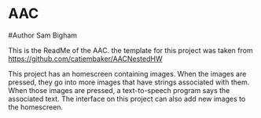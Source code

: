 # AAC

#Author Sam Bigham

This is the ReadMe of the AAC. the template for this project was taken from https://github.com/catiembaker/AACNestedHW

This project has an homescreen containing images. When the images are pressed, they go into more images that have strings associated with them.
When those images are pressed, a text-to-speech program says the associated text.
The interface on this project can also add new images to the homescreen.
